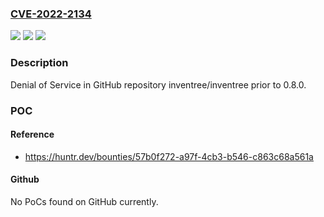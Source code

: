 ### [CVE-2022-2134](https://cve.mitre.org/cgi-bin/cvename.cgi?name=CVE-2022-2134)
![](https://img.shields.io/static/v1?label=Product&message=inventree%2Finventree&color=blue)
![](https://img.shields.io/static/v1?label=Version&message=%3C%200.8.0%20&color=brighgreen)
![](https://img.shields.io/static/v1?label=Vulnerability&message=CWE-400%20Uncontrolled%20Resource%20Consumption&color=brighgreen)

### Description

Denial of Service in GitHub repository inventree/inventree prior to 0.8.0.

### POC

#### Reference
- https://huntr.dev/bounties/57b0f272-a97f-4cb3-b546-c863c68a561a

#### Github
No PoCs found on GitHub currently.


